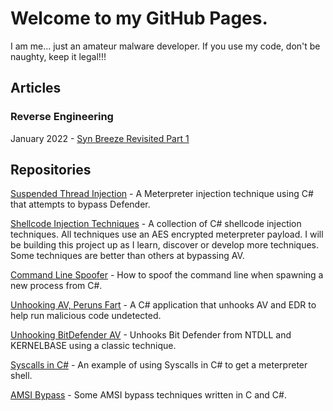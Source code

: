 # Welcome to my GitHub Pages.

I am me... just an amateur malware developer. If you use my code, don't be naughty, keep it legal!!!

## Articles

### Reverse Engineering

January 2022 - [Syn Breeze Revisited Part 1](https://plackyhacker.github.io/reversing/sync-breeze-reversed)


## Repositories

[Suspended Thread Injection](https://github.com/plackyhacker/Suspended-Thread-Injection) - A Meterpreter injection technique using C# that attempts to bypass Defender.

[Shellcode Injection Techniques](https://github.com/plackyhacker/Shellcode-Injection-Techniques) - A collection of C# shellcode injection techniques. All techniques use an AES encrypted meterpreter payload. I will be building this project up as I learn, discover or develop more techniques. Some techniques are better than others at bypassing AV.

[Command Line Spoofer](https://github.com/plackyhacker/CmdLineSpoofer) - How to spoof the command line when spawning a new process from C#.

[Unhooking AV, Peruns Fart](https://github.com/plackyhacker/Peruns-Fart) - A C# application that unhooks AV and EDR to help run malicious code undetected. 

[Unhooking BitDefender AV](https://github.com/plackyhacker/Unhook-BitDefender) - Unhooks Bit Defender from NTDLL and KERNELBASE using a classic technique.

[Syscalls in C#](https://github.com/plackyhacker/Sys-Calls) - An example of using Syscalls in C# to get a meterpreter shell.

[AMSI Bypass](https://github.com/plackyhacker/AMSI-Bypass) - Some AMSI bypass techniques written in C and C#.
